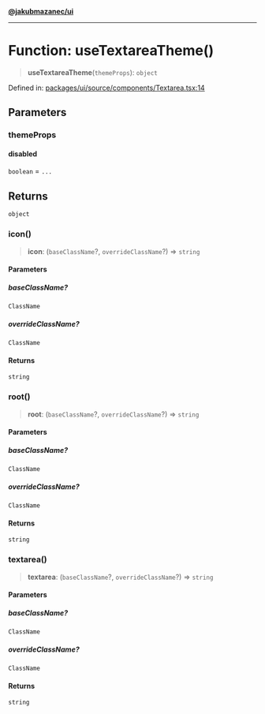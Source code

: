 [**@jakubmazanec/ui**](../README.md)

---

# Function: useTextareaTheme()

> **useTextareaTheme**(`themeProps`): `object`

Defined in:
[packages/ui/source/components/Textarea.tsx:14](https://github.com/jakubmazanec/tools/blob/66e975ab265618dba82f8e4c56654145b7ba4db7/packages/ui/source/components/Textarea.tsx#L14)

## Parameters

### themeProps

#### disabled

`boolean` = `...`

## Returns

`object`

### icon()

> **icon**: (`baseClassName`?, `overrideClassName`?) => `string`

#### Parameters

##### baseClassName?

`ClassName`

##### overrideClassName?

`ClassName`

#### Returns

`string`

### root()

> **root**: (`baseClassName`?, `overrideClassName`?) => `string`

#### Parameters

##### baseClassName?

`ClassName`

##### overrideClassName?

`ClassName`

#### Returns

`string`

### textarea()

> **textarea**: (`baseClassName`?, `overrideClassName`?) => `string`

#### Parameters

##### baseClassName?

`ClassName`

##### overrideClassName?

`ClassName`

#### Returns

`string`
